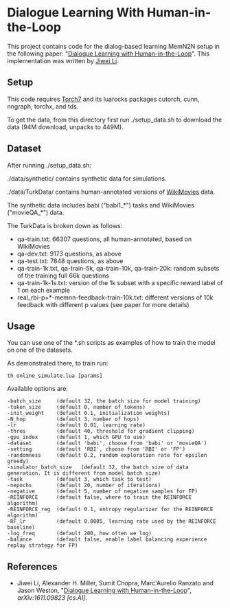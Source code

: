 # Dialogue Learning With Human-in-the-Loop

This project contains code for the dialog-based learning MemN2N setup in the following paper: "[Dialogue Learning with Human-in-the-Loop](https://arxiv.org/abs/1611.09823)". This implementation was written by [Jiwei Li](https://web.stanford.edu/~jiweil/).

## Setup

This code requires [Torch7](http://torch.ch) and its luarocks packages cutorch, cunn, nngraph, torchx, and tds.

To get the data, from this directory first run ./setup\_data.sh to download the data (94M download, unpacks to 449M).

## Dataset
After running ./setup\_data.sh:

./data/synthetic/ contains synthetic data for simulations.

./data/TurkData/ contains human-annotated versions of [WikiMovies](http://fb.ai/babi) data.


The synthetic data includes babi ("babi1_\*") tasks and WikiMovies ("movieQA_\*") data.

The TurkData is broken down as follows:

* qa-train.txt: 66307 questions, all human-annotated, based on WikiMovies
* qa-dev.txt: 9173 questions, as above
* qa-test.txt: 7848 questions, as above
* qa-train-1k.txt, qa-train-5k, qa-train-10k, qa-train-20k: random subsets of the training full 66k questions
* qa-train-1k-1s.txt: version of the 1k subset with a specific reward label of 1 on each example
* real_rbi-p=\*-memnn-feedback-train-10k.txt: different versions of 10k feedback with different p values (see paper for more details)


## Usage

You can use one of the \*.sh scripts as examples of how to train the model on one of the datasets.

As demonstrated there, to train run:

    th online_simulate.lua [params]

Available options are:

    -batch_size		(default 32, the batch size for model training)
    -token_size		(default 0, number of tokens)
    -init_weight	(default 0.1, initialization weights)
    -N_hop			(default 3, number of hops)
    -lr				(default 0.01, learning rate)
    -thres			(default 40, threshold for gradient clipping)
    -gpu_index		(default 1, which GPU to use)
    -dataset		(default 'babi', choose from 'babi' or 'movieQA')
    -setting		(default 'RBI', choose from 'RBI' or 'FP')
    -randomness     (default 0.2, random exploration rate for epsilon greedy)
    -simulator_batch_size   (default 32, the batch size of data generation. It is different from model batch size)
    -task			(default 3, which task to test)
    -nepochs		(default 20, number of iterations)
    -negative		(default 5, number of negative samples for FP)
    -REINFORCE      (default false, where to train the REINFORCE algorithm)
    -REINFORCE_reg  (default 0.1, entropy regularizer for the REINFORCE algorithm)
    -RF_lr          (default 0.0005, learning rate used by the REINFORCE baseline)
    -log_freq       (default 200, how often we log)
    -balance        (default false, enable label balancing experience replay strategy for FP)

## References

* Jiwei Li, Alexander H. Miller, Sumit Chopra, Marc'Aurelio Ranzato and Jason Weston, "[Dialogue Learning with Human-in-the-Loop](https://arxiv.org/abs/1611.09823)", *arXiv:1611.09823 [cs.AI]*.
